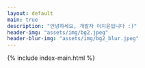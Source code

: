```yaml
---
layout: default
main: true
description: "안녕하세요, 개발자 이지윤입니다 :)"
header-img: "assets/img/bg2.jpeg"
header-blur-img: "assets/img/bg2_blur.jpeg"
---
```


{% include index-main.html %}
